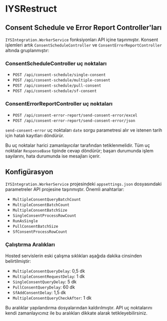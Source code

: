 # IYSRestruct

## Consent Schedule ve Error Report Controller'ları

`IYSIntegration.WorkerService` fonksiyonları API içine taşınmıştır. Konsent işlemleri artık `ConsentScheduleController` ve `ConsentErrorReportController` altında gruplanmıştır:

### ConsentScheduleController uç noktaları

- `POST /api/consent-schedule/single-consent`
- `POST /api/consent-schedule/multiple-consent`
- `POST /api/consent-schedule/pull-consent`
- `POST /api/consent-schedule/sf-consent`

### ConsentErrorReportController uç noktaları

- `POST /api/consent-error-report/send-consent-error/excel`
- `POST /api/consent-error-report/send-consent-error/json`

`send-consent-error` uç noktaları `date` sorgu parametresi alır ve istenen tarih için hatalı kayıtları döndürür.

Bu uç noktalar harici zamanlayıcılar tarafından tetiklenmelidir. Tüm uç noktalar `ResponseBase` tipinde cevap döndürür; başarı durumunda işlem sayılarını, hata durumunda ise mesajları içerir.

## Konfigürasyon

`IYSIntegration.WorkerService` projesindeki `appsettings.json` dosyasındaki parametreler API projesine taşınmıştır.
Önemli anahtarlar:

- `MultipleConsentQueryBatchCount`
- `MultipleConsentBatchCount`
- `MultipleConsentBatchSize`
- `SingleConsentProcessRowCount`
- `RunAsSingle`
- `PullConsentBatchSize`
- `SfConsentProcessRowCount`

### Çalıştırma Aralıkları

Hosted servislerin eski çalışma sıklıkları aşağıda dakika cinsinden belirtilmiştir:

- `MultipleConsentQueryDelay`: 0,5 dk
- `MultipleConsentRequestDelay`: 1 dk
- `SingleConsentQueryDelay`: 5 dk
- `PullConsentQueryDelay`: 60 dk
- `SfAddConsentDelay`: 1,5 dk
- `MultipleConsentQueryCheckAfter`: 1 dk

Bu aralıklar yapılandırma dosyalarından kaldırılmıştır. API uç noktalarını kendi zamanlayıcınız ile bu aralıkları dikkate alarak tetikleyebilirsiniz.
